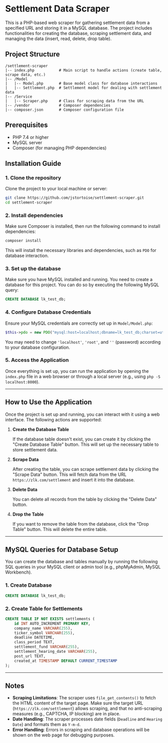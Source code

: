 
# Settlement Data Scraper

This is a PHP-based web scraper for gathering settlement data from a specified URL and storing it in a MySQL database. The project includes functionalities for creating the database, scraping settlement data, and managing the data (insert, read, delete, drop table).

## Project Structure

```
/settlement-scraper
|-- index.php           # Main script to handle actions (create table, scrape data, etc.)
|-- /Model
|   |-- Model.php       # Base model class for database interactions
|   |-- Settlement.php  # Settlement model for dealing with settlement data
|-- /Service
|   |-- Scraper.php     # Class for scraping data from the URL
|-- /vendor             # Composer dependencies
|-- composer.json       # Composer configuration file
```

## Prerequisites

- PHP 7.4 or higher
- MySQL server
- Composer (for managing PHP dependencies)

## Installation Guide

### 1. Clone the repository

Clone the project to your local machine or server:

```bash
git clone https://github.com/jstortoise/settlement-scraper.git
cd settlement-scraper
```

### 2. Install dependencies

Make sure Composer is installed, then run the following command to install dependencies:

```bash
composer install
```

This will install the necessary libraries and dependencies, such as `PDO` for database interaction.

### 3. Set up the database

Make sure you have MySQL installed and running. You need to create a database for this project. You can do so by executing the following MySQL query:

```sql
CREATE DATABASE lk_test_db;
```

### 4. Configure Database Credentials

Ensure your MySQL credentials are correctly set up in `Model/Model.php`:

```php
$this->pdo = new PDO("mysql:host=localhost;dbname=lk_test_db;charset=utf8mb4", 'root', '');
```

You may need to change `'localhost'`, `'root'`, and `''` (password) according to your database configuration.

### 5. Access the Application

Once everything is set up, you can run the application by opening the `index.php` file in a web browser or through a local server (e.g., using `php -S localhost:8000`).

---

## How to Use the Application

Once the project is set up and running, you can interact with it using a web interface. The following actions are supported:

1. **Create the Database Table**

   If the database table doesn't exist, you can create it by clicking the "Create Database Table" button. This will set up the necessary table to store settlement data.

2. **Scrape Data**

   After creating the table, you can scrape settlement data by clicking the "Scrape Data" button. This will fetch data from the URL `https://zlk.com/settlement` and insert it into the database.

3. **Delete Data**

   You can delete all records from the table by clicking the "Delete Data" button.

4. **Drop the Table**

   If you want to remove the table from the database, click the "Drop Table" button. This will delete the entire table.

---

## MySQL Queries for Database Setup

You can create the database and tables manually by running the following SQL queries in your MySQL client or admin tool (e.g., phpMyAdmin, MySQL Workbench).

### 1. Create Database

```sql
CREATE DATABASE lk_test_db;
```

### 2. Create Table for Settlements

```sql
CREATE TABLE IF NOT EXISTS settlements (
    id INT AUTO_INCREMENT PRIMARY KEY,
    company_name VARCHAR(255),
    ticker_symbol VARCHAR(255),
    deadline DATETIME,
    class_period TEXT,
    settlement_fund VARCHAR(255),
    settlement_hearing_date VARCHAR(255),
    post_url TEXT,
    created_at TIMESTAMP DEFAULT CURRENT_TIMESTAMP
);
```

---

## Notes

- **Scraping Limitations**: The scraper uses `file_get_contents()` to fetch the HTML content of the target page. Make sure the target URL (`https://zlk.com/settlement`) allows scraping, and that no anti-scraping measures (e.g., CAPTCHA, IP blocking) are in place.
- **Date Handling**: The scraper processes date fields (`Deadline` and `Hearing Date`) and formats them as `Y-m-d`.
- **Error Handling**: Errors in scraping and database operations will be shown on the web page for debugging purposes.